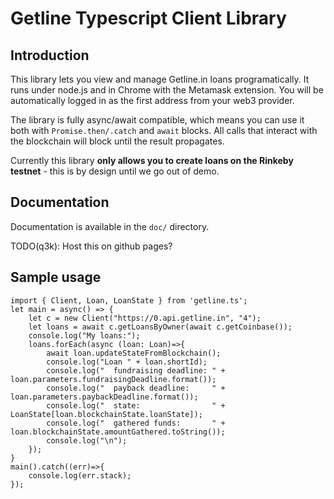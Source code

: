 Getline Typescript Client Library
=================================

Introduction
------------

This library lets you view and manage Getline.in loans programatically.
It runs under node.js and in Chrome with the Metamask extension. You will
be automatically logged in as the first address from your web3 provider.

The library is fully async/await compatible, which means you can use it
both with `Promise.then/.catch` and `await` blocks. All calls that interact
with the blockchain will block until the result propagates.

Currently this library **only allows you to create loans on the Rinkeby
testnet** - this is by design until we go out of demo.

Documentation
-------------

Documentation is available in the `doc/` directory.

TODO(q3k): Host this on github pages?

Sample usage
------------

    import { Client, Loan, LoanState } from 'getline.ts';
    let main = async() => {
        let c = new Client("https://0.api.getline.in", "4");
        let loans = await c.getLoansByOwner(await c.getCoinbase());
        console.log("My loans:");
        loans.forEach(async (loan: Loan)=>{
            await loan.updateStateFromBlockchain();
            console.log("Loan " + loan.shortId);
            console.log("  fundraising deadline: " + loan.parameters.fundraisingDeadline.format());
            console.log("  payback deadline:     " + loan.parameters.paybackDeadline.format());
            console.log("  state:                " + LoanState[loan.blockchainState.loanState]);
            console.log("  gathered funds:       " + loan.blockchainState.amountGathered.toString());
            console.log("\n");
        });
    }
    main().catch((err)=>{
        console.log(err.stack);
    });

